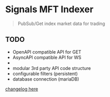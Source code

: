 # Signals MFT Indexer
> PubSub/Get index market data for trading

## TODO
- OpenAPI compatible API for GET
- AsyncAPI compatible API for WS
- 
- modular 3rd party API code structure
- configurable filters (persistent)
- database connection (mariaDB)

[changelog here](./CHANGELOG.md)
